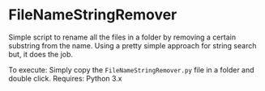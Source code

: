 # FileNameStringRemover
Simple script to rename all the files in a folder by removing a certain substring from the name. Using a pretty simple approach for string search but, it does the job. 

To execute: Simply copy the `FileNameStringRemover.py` file in a folder and double click.
Requires: Python 3.x
